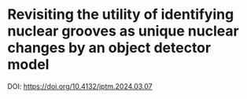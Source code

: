 # Revisiting the utility of identifying nuclear grooves as unique nuclear changes by an object detector model

DOI: https://doi.org/10.4132/jptm.2024.03.07 

